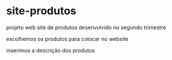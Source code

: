 # site-produtos

projeto web site de produtos desenvolvido no segundo trimestre

escolhemos os produtos para colocar no website

inserimos a descrição dos produtos